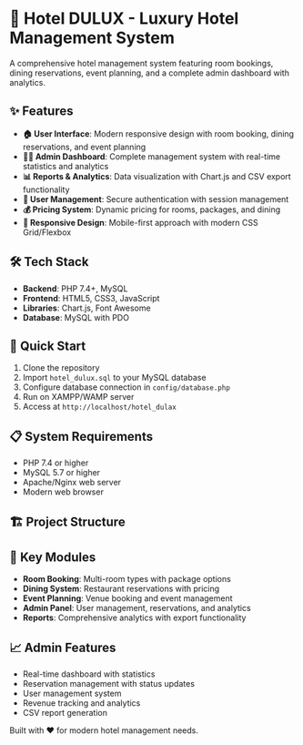 # 🏨 Hotel DULUX - Luxury Hotel Management System

A comprehensive hotel management system featuring room bookings, dining reservations, event planning, and a complete admin dashboard with analytics.

## ✨ Features

- **🏠 User Interface**: Modern responsive design with room booking, dining reservations, and event planning
- **👨‍💼 Admin Dashboard**: Complete management system with real-time statistics and analytics
- **📊 Reports & Analytics**: Data visualization with Chart.js and CSV export functionality
- **🔐 User Management**: Secure authentication with session management
- **💰 Pricing System**: Dynamic pricing for rooms, packages, and dining
- **📱 Responsive Design**: Mobile-first approach with modern CSS Grid/Flexbox

## 🛠️ Tech Stack

- **Backend**: PHP 7.4+, MySQL
- **Frontend**: HTML5, CSS3, JavaScript
- **Libraries**: Chart.js, Font Awesome
- **Database**: MySQL with PDO

## 🚀 Quick Start

1. Clone the repository
2. Import `hotel_dulux.sql` to your MySQL database
3. Configure database connection in `config/database.php`
4. Run on XAMPP/WAMP server
5. Access at `http://localhost/hotel_dulax`

## 📋 System Requirements

- PHP 7.4 or higher
- MySQL 5.7 or higher
- Apache/Nginx web server
- Modern web browser

## 🏗️ Project Structure

## 🎯 Key Modules

- **Room Booking**: Multi-room types with package options
- **Dining System**: Restaurant reservations with pricing
- **Event Planning**: Venue booking and event management
- **Admin Panel**: User management, reservations, and analytics
- **Reports**: Comprehensive analytics with export functionality

## 📈 Admin Features

- Real-time dashboard with statistics
- Reservation management with status updates
- User management system
- Revenue tracking and analytics
- CSV report generation

Built with ❤️ for modern hotel management needs.
